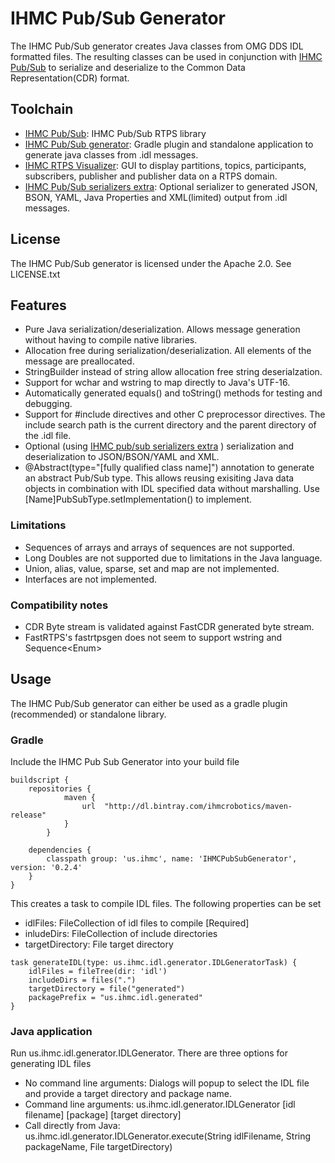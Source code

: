 # IHMC Pub/Sub Generator

The IHMC Pub/Sub generator creates Java classes from OMG DDS IDL formatted files. The resulting classes can be used in conjunction with [IHMC Pub/Sub](https://github.com/ihmcrobotics/ihmc-pub-sub) to serialize and deserialize to the Common Data Representation(CDR) format.

## Toolchain
- [IHMC Pub/Sub](https://github.com/ihmcrobotics/ihmc-pub-sub): IHMC Pub/Sub RTPS library
- [IHMC Pub/Sub generator](https://github.com/ihmcrobotics/ihmc-pub-sub-generator): Gradle plugin and standalone application to generate java classes from .idl messages.
- [IHMC RTPS Visualizer](https://github.com/ihmcrobotics/ihmc-rtps-visualizer): GUI to display partitions, topics, participants, subscribers, publisher and publisher data on a RTPS domain.
- [IHMC Pub/Sub serializers extra](https://github.com/ihmcrobotics/ihmc-pub-sub-serializers-extra): Optional serializer to generated JSON, BSON, YAML, Java Properties and XML(limited) output from .idl messages. 

## License
The IHMC Pub/Sub generator is licensed under the Apache 2.0. See LICENSE.txt

## Features
- Pure Java serialization/deserialization. Allows message generation without having to compile native libraries.
- Allocation free during serialization/deserialization. All elements of the message are preallocated. 
- StringBuilder instead of string allow allocation free string deserialzation.
- Support for wchar and wstring to map directly to Java's UTF-16.
- Automatically generated equals() and toString() methods for testing and debugging.
- Support for #include directives and other C preprocessor directives. The include search path is the current directory and the parent directory of the .idl file.
- Optional (using [IHMC pub/sub serializers extra](https://github.com/ihmcrobotics/ihmc-pub-sub-serializers-extra) ) serialization and deserialization to JSON/BSON/YAML and XML.
- @Abstract(type="[fully qualified class name]") annotation to generate an abstract Pub/Sub type. This allows reusing exisiting Java data objects in combination with IDL specified data without marshalling. Use [Name]PubSubType.setImplementation() to implement.  
 
### Limitations
- Sequences of arrays and arrays of sequences are not supported.
- Long Doubles are not supported due to limitations in the Java language.
- Union, alias, value, sparse, set and map are not implemented.
- Interfaces are not implemented.

### Compatibility notes
- CDR Byte stream is validated against FastCDR generated byte stream.
- FastRTPS's fastrtpsgen does not seem to support wstring and Sequence\<Enum\>


## Usage

The IHMC Pub/Sub generator can either be used as a gradle plugin (recommended) or standalone library.

### Gradle
Include the IHMC Pub Sub Generator into your build file
```
buildscript {
	repositories {
            maven {
                url  "http://dl.bintray.com/ihmcrobotics/maven-release"
            }
        }
	
	dependencies {
		classpath group: 'us.ihmc', name: 'IHMCPubSubGenerator', version: '0.2.4'
	}
}
```

This creates a task to compile IDL files. The following properties can be set
- idlFiles: FileCollection of idl files to compile [Required]
- inludeDirs: FileCollection of include directories
- targetDirectory: File target directory

```
task generateIDL(type: us.ihmc.idl.generator.IDLGeneratorTask) {
	idlFiles = fileTree(dir: 'idl')
	includeDirs = files(".")
	targetDirectory = file("generated")
	packagePrefix = "us.ihmc.idl.generated"
}
```



### Java application
Run us.ihmc.idl.generator.IDLGenerator. There are three options for generating IDL files

- No command line arguments: Dialogs will popup to select the IDL file and provide a target directory and package name.
- Command line arguments: us.ihmc.idl.generator.IDLGenerator \[idl filename\] \[package\] \[target directory\] 
- Call directly from Java: us.ihmc.idl.generator.IDLGenerator.execute(String idlFilename, String packageName, File targetDirectory)


